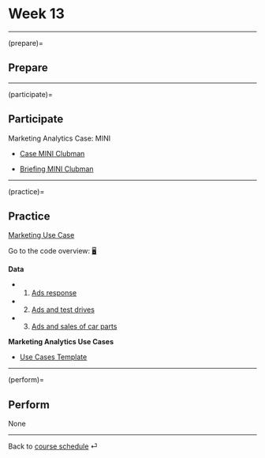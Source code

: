 # Week 13


---

(prepare)=
## Prepare




---

(participate)=
## Participate

Marketing Analytics Case: MINI

- [Case MINI Clubman](https://drive.google.com/file/d/11UX2XPiMeZsdQL908EDrbuEHbzGPQN85/view?usp=sharing)

- [Briefing MINI Clubman](https://drive.google.com/file/d/1dEJhWqUxAhbIUC3Ywq4IKYtkGKImCexS/view?usp=sharing)



---

(practice)=
## Practice


[Marketing Use Case](https://kirenz.github.io/slides/ml/ml-overview#/life-cycle-and-analytics)

Go to the code overview: [🖥](../docs/code-overview.md)


**Data**

- 1. [Ads response](https://raw.githubusercontent.com/kirenz/datasets/master/mini_response.csv)

- 2. [Ads and test drives](https://raw.githubusercontent.com/kirenz/datasets/master/mini_test_drives.csv)

- 3. [Ads and sales of car parts](https://raw.githubusercontent.com/kirenz/datasets/master/mini_ads.csv)



**Marketing Analytics Use Cases**


- [Use Cases Template](https://docs.google.com/spreadsheets/d/1ahQKtQ_MsH7A3N2lJOXDBqwhl4PqXH71Z-q3kUV-wKQ/edit?usp=sharing)

<!--

- [Shell Jugendstudie Daten](https://drive.google.com/file/d/11f6gUB6wRpp_h5w_osVvk8Lw-_ueIUH0/view?usp=sharing)


- [Shell Codeplan](https://drive.google.com/file/d/11dEylO6P3VjpMv_k4iXSgJuaZVGMkptm/view?usp=sharing)


-->

---

(perform)=
## Perform

None




---

Back to [course schedule](../docs/course-schedule.md) ⏎
